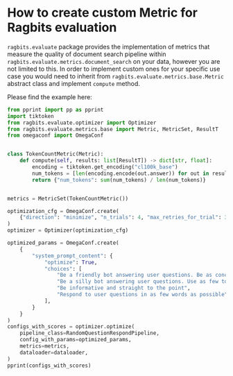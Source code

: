 # How to create custom Metric for Ragbits evaluation

`ragbits.evaluate` package provides the implementation of metrics that measure the quality of document search pipeline within `ragbits.evaluate.metrics.document_search`
on your data, however you are not limited to this. In order to implement custom ones for your specific use case you would need to inherit from `ragbits.evaluate.metrics.base.Metric`
abstract class and implement `compute` method.

Please find the example here:

```python
from pprint import pp as pprint
import tiktoken
from ragbits.evaluate.optimizer import Optimizer
from ragbits.evaluate.metrics.base import Metric, MetricSet, ResultT
from omegaconf import OmegaConf


class TokenCountMetric(Metric):
    def compute(self, results: list[ResultT]) -> dict[str, float]:
        encoding = tiktoken.get_encoding("cl100k_base")
        num_tokens = [len(encoding.encode(out.answer)) for out in results]
        return {"num_tokens": sum(num_tokens) / len(num_tokens)}


metrics = MetricSet(TokenCountMetric())

optimization_cfg = OmegaConf.create(
    {"direction": "minimize", "n_trials": 4, "max_retries_for_trial": 3}
)
optimizer = Optimizer(optimization_cfg)

optimized_params = OmegaConf.create(
    {
        "system_prompt_content": {
            "optimize": True,
            "choices": [
                "Be a friendly bot answering user questions. Be as concise as possible",
                "Be a silly bot answering user questions. Use as few tokens as possible",
                "Be informative and straight to the point",
                "Respond to user questions in as few words as possible",
            ],
        }
    }
)
configs_with_scores = optimizer.optimize(
    pipeline_class=RandomQuestionRespondPipeline,
    config_with_params=optimized_params,
    metrics=metrics,
    dataloader=dataloader,
)
pprint(configs_with_scores)
```